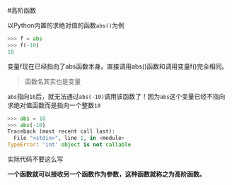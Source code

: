 #高阶函数


以Python内置的求绝对值的函数`abs()`为例
```py
>>> f = abs
>>> f(-10)
10
```
变量f现在已经指向了abs函数本身。直接调用abs()函数和调用变量f()完全相同。

>函数名其实也是变量

`abs`指向`10`后，就无法通过`abs(-10)`调用该函数了！因为`abs`这个变量已经不指向求绝对值函数而是指向一个整数`10`
```py
>>> abs = 10
>>> abs(-10)
Traceback (most recent call last):
  File "<stdin>", line 1, in <module>
TypeError: 'int' object is not callable
```
实际代码不要这么写

**一个函数就可以接收另一个函数作为参数，这种函数就称之为高阶函数。**